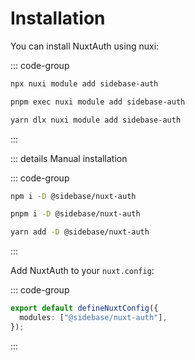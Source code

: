 # Installation

You can install NuxtAuth using nuxi:

::: code-group

```bash [npm]
npx nuxi module add sidebase-auth
```

```bash [pnpm]
pnpm exec nuxi module add sidebase-auth
```

```bash [yarn]
yarn dlx nuxi module add sidebase-auth
```

:::

::: details Manual installation

::: code-group

```bash [npm]
npm i -D @sidebase/nuxt-auth
```

```bash [pnpm]
pnpm i -D @sidebase/nuxt-auth
```

```bash [yarn]
yarn add -D @sidebase/nuxt-auth
```

:::

Add NuxtAuth to your `nuxt.config`:

::: code-group

```ts [nuxt.config.ts]
export default defineNuxtConfig({
  modules: ["@sidebase/nuxt-auth"],
});
```

:::
